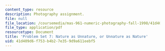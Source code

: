 ```yaml
---
content_type: resource
description: Photography assignment.
file: null
file_location: /coursemedia/mas-961-numeric-photography-fall-1998/41d409d6f753b4b27e359d9a611eebf5_ps7.pdf
file_type: application/pdf
resourcetype: Document
title: 'Problem Set 7: Nature as Unnature, or Unnature as Nature'
uid: 41d409d6-f753-b4b2-7e35-9d9a611eebf5
---
```


